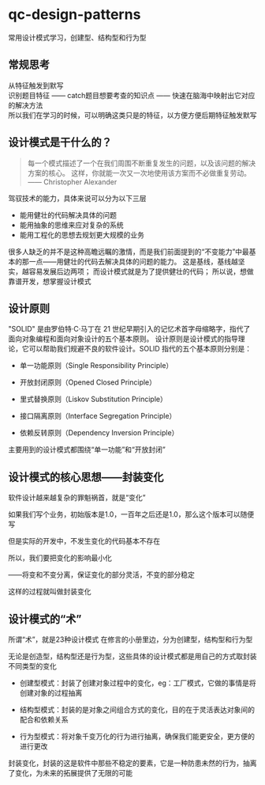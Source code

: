 # qc-design-patterns
常用设计模式学习，创建型、结构型和行为型


## 常规思考
从特征触发到默写  
识别题目特征 —— catch题目想要考查的知识点 —— 快速在脑海中映射出它对应的解决方法  
所以我们在学习的时候，可以明确这类只是的特征，以方便方便后期特征触发默写


## 设计模式是干什么的？

>每一个模式描述了一个在我们周围不断重复发生的问题，以及该问题的解决方案的核心。
>这样，你就能一次又一次地使用该方案而不必做重复劳动。 —— Christopher Alexander




驾驭技术的能力，具体来说可以分为以下三层

* 能用健壮的代码解决具体的问题
* 能用抽象的思维来应对复杂的系统
* 能用工程化的思想去规划更大规模的业务

很多人缺乏的并不是这种高瞻远瞩的激情，而是我们前面提到的“不变能力”中最基本的那一点——用健壮的代码去解决具体的问题的能力。
这是基线，基线越坚实，越容易发展后边两项；
而设计模式就是为了提供健壮的代码；
所以说，想做靠谱开发，想掌握设计模式




## 设计原则
"SOLID" 是由罗伯特·C·马丁在 21 世纪早期引入的记忆术首字母缩略字，指代了面向对象编程和面向对象设计的五个基本原则。
设计原则是设计模式的指导理论，它可以帮助我们规避不良的软件设计。SOLID 指代的五个基本原则分别是：
	
* 单一功能原则（Single Responsibility Principle）

* 开放封闭原则（Opened Closed Principle）

* 里式替换原则（Liskov Substitution Principle）

* 接口隔离原则（Interface Segregation Principle）
 
* 依赖反转原则（Dependency Inversion Principle）


主要用到的设计模式都围绕“单一功能”和“开放封闭”

## 设计模式的核心思想——封装变化
软件设计越来越复杂的罪魁祸首，就是“变化”

如果我们写个业务，初始版本是1.0，一百年之后还是1.0，那么这个版本可以随便写

但是实际的开发中，不发生变化的代码基本不存在

所以，我们要把变化的影响最小化

——将变和不变分离，保证变化的部分灵活，不变的部分稳定

这样的过程就叫做封装变化


## 设计模式的“术”

所谓“术”，就是23种设计模式
在修言的小册里边，分为创建型，结构型和行为型


无论是创造型，结构型还是行为型，这些具体的设计模式都是用自己的方式取封装不同类型的变化

* 创建型模式：封装了创建对象过程中的变化，eg：工厂模式，它做的事情是将创建对象的过程抽离
	
* 结构型模式：封装的是对象之间组合方式的变化，目的在于灵活表达对象间的配合和依赖关系
	 
* 行为型模式：将对象千变万化的行为进行抽离，确保我们能更安全，更方便的进行更改



封装变化，封装的这是软件中那些不稳定的要素，它是一种防患未然的行为，抽离了变化，为未来的拓展提供了无限的可能
